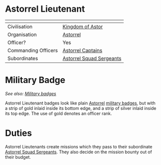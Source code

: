 # Astorrel Lieutenant

| []() | |
| --- | --- |
| Civilisation | [Kingdom of Astor](../../../README.md) |
| Organisation | [Astorrel](../README.md) |
| Officer? | Yes |
| Commanding Officers | [Astorrel Captains](6-captain.md) |
| Subordinates | [Astorrel Squad Sergeants](4-squad-sergeant.md) |

# Military Badge

*See also: [Military badges](../../../military-badges.md)*

Astorrel Lieutenant badges look like plain [Astorrel](../README.md) [military badges](../../../military-badges.md), but with a strip of gold inlaid inside its bottom edge, and a strip of silver inlaid inside its top edge. The use of gold denotes an officer rank.

# Duties

Astorrel Lieutenants create missions which they pass to their subordinate [Astorrel Squad Sergeants](4-squad-sergeant.md). They also decide on the mission bounty out of their budget.
